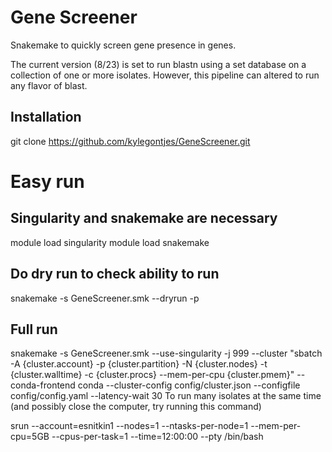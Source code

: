 # Gene Screener 

Snakemake to quickly screen gene presence in genes.

The current version (8/23) is set to run blastn using a set database on a collection of one or more isolates. However, this pipeline can altered to run any flavor of blast.

## Installation

git clone https://github.com/kylegontjes/GeneScreener.git

# Easy run

## Singularity and snakemake are necessary

module load singularity
module load snakemake

## Do dry run to check ability to run

snakemake -s GeneScreener.smk --dryrun -p

## Full run

snakemake -s GeneScreener.smk --use-singularity -j 999 --cluster "sbatch -A {cluster.account} -p {cluster.partition} -N {cluster.nodes} -t {cluster.walltime} -c {cluster.procs} --mem-per-cpu {cluster.pmem}" --conda-frontend conda --cluster-config config/cluster.json --configfile config/config.yaml --latency-wait 30
To run many isolates at the same time (and possibly close the computer, try running this command)

srun --account=esnitkin1 --nodes=1 --ntasks-per-node=1 --mem-per-cpu=5GB --cpus-per-task=1 --time=12:00:00 --pty /bin/bash
